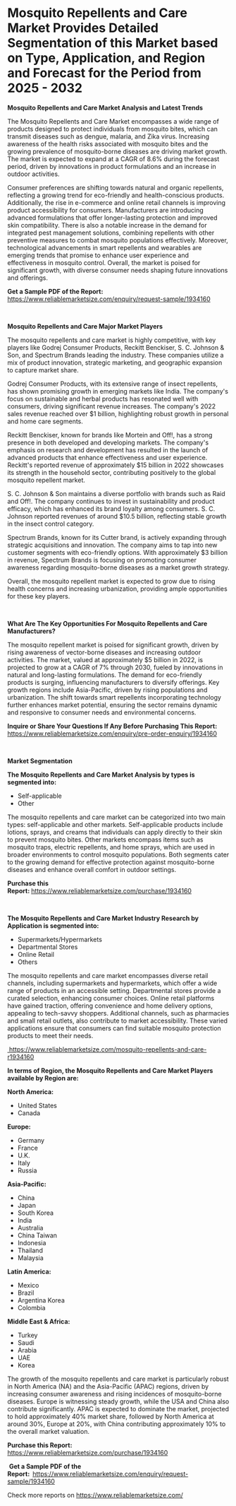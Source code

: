 <p><h1>Mosquito Repellents and Care Market Provides Detailed Segmentation of this Market based on Type, Application, and Region and Forecast for the Period from 2025 - 2032</h1></p><p><strong>Mosquito Repellents and Care Market Analysis and Latest Trends</strong></p>
<p><p>The Mosquito Repellents and Care Market encompasses a wide range of products designed to protect individuals from mosquito bites, which can transmit diseases such as dengue, malaria, and Zika virus. Increasing awareness of the health risks associated with mosquito bites and the growing prevalence of mosquito-borne diseases are driving market growth. The market is expected to expand at a CAGR of 8.6% during the forecast period, driven by innovations in product formulations and an increase in outdoor activities.</p><p>Consumer preferences are shifting towards natural and organic repellents, reflecting a growing trend for eco-friendly and health-conscious products. Additionally, the rise in e-commerce and online retail channels is improving product accessibility for consumers. Manufacturers are introducing advanced formulations that offer longer-lasting protection and improved skin compatibility. There is also a notable increase in the demand for integrated pest management solutions, combining repellents with other preventive measures to combat mosquito populations effectively. Moreover, technological advancements in smart repellents and wearables are emerging trends that promise to enhance user experience and effectiveness in mosquito control. Overall, the market is poised for significant growth, with diverse consumer needs shaping future innovations and offerings.</p></p>
<p><strong>Get a Sample PDF of the Report:&nbsp;</strong> <a href="https://www.reliablemarketsize.com/enquiry/request-sample/1934160?utm_campaign=1133&utm_medium=2&utm_source=Github&utm_content=ia&utm_term=08022025&utm_id=mosquito-repellents-and-care">https://www.reliablemarketsize.com/enquiry/request-sample/1934160</a></p>
<p>&nbsp;</p>
<p><strong>Mosquito Repellents and Care Major Market Players</strong></p>
<p><p>The mosquito repellents and care market is highly competitive, with key players like Godrej Consumer Products, Reckitt Benckiser, S. C. Johnson & Son, and Spectrum Brands leading the industry. These companies utilize a mix of product innovation, strategic marketing, and geographic expansion to capture market share.</p><p>Godrej Consumer Products, with its extensive range of insect repellents, has shown promising growth in emerging markets like India. The company's focus on sustainable and herbal products has resonated well with consumers, driving significant revenue increases. The company's 2022 sales revenue reached over $1 billion, highlighting robust growth in personal and home care segments.</p><p>Reckitt Benckiser, known for brands like Mortein and Off!, has a strong presence in both developed and developing markets. The company's emphasis on research and development has resulted in the launch of advanced products that enhance effectiveness and user experience. Reckitt's reported revenue of approximately $15 billion in 2022 showcases its strength in the household sector, contributing positively to the global mosquito repellent market.</p><p>S. C. Johnson & Son maintains a diverse portfolio with brands such as Raid and Off!. The company continues to invest in sustainability and product efficacy, which has enhanced its brand loyalty among consumers. S. C. Johnson reported revenues of around $10.5 billion, reflecting stable growth in the insect control category.</p><p>Spectrum Brands, known for its Cutter brand, is actively expanding through strategic acquisitions and innovation. The company aims to tap into new customer segments with eco-friendly options. With approximately $3 billion in revenue, Spectrum Brands is focusing on promoting consumer awareness regarding mosquito-borne diseases as a market growth strategy.</p><p>Overall, the mosquito repellent market is expected to grow due to rising health concerns and increasing urbanization, providing ample opportunities for these key players.</p></p>
<p>&nbsp;</p>
<p><strong>What Are The Key Opportunities For Mosquito Repellents and Care Manufacturers?</strong></p>
<p><p>The mosquito repellent market is poised for significant growth, driven by rising awareness of vector-borne diseases and increasing outdoor activities. The market, valued at approximately $5 billion in 2022, is projected to grow at a CAGR of 7% through 2030, fueled by innovations in natural and long-lasting formulations. The demand for eco-friendly products is surging, influencing manufacturers to diversify offerings. Key growth regions include Asia-Pacific, driven by rising populations and urbanization. The shift towards smart repellents incorporating technology further enhances market potential, ensuring the sector remains dynamic and responsive to consumer needs and environmental concerns.</p></p>
<p><strong>Inquire or Share Your Questions If Any Before Purchasing This Report:</strong> <a href="https://www.reliablemarketsize.com/enquiry/pre-order-enquiry/1934160?utm_campaign=1133&utm_medium=2&utm_source=Github&utm_content=ia&utm_term=08022025&utm_id=mosquito-repellents-and-care">https://www.reliablemarketsize.com/enquiry/pre-order-enquiry/1934160</a></p>
<p>&nbsp;</p>
<p><strong>Market Segmentation</strong></p>
<p><strong>The Mosquito Repellents and Care Market Analysis by types is segmented into:</strong></p>
<p><ul><li>Self-applicable</li><li>Other</li></ul></p>
<p><p>The mosquito repellents and care market can be categorized into two main types: self-applicable and other markets. Self-applicable products include lotions, sprays, and creams that individuals can apply directly to their skin to prevent mosquito bites. Other markets encompass items such as mosquito traps, electric repellents, and home sprays, which are used in broader environments to control mosquito populations. Both segments cater to the growing demand for effective protection against mosquito-borne diseases and enhance overall comfort in outdoor settings.</p></p>
<p><strong>Purchase this Report:&nbsp;</strong><a href="https://www.reliablemarketsize.com/purchase/1934160?utm_campaign=1133&utm_medium=2&utm_source=Github&utm_content=ia&utm_term=08022025&utm_id=mosquito-repellents-and-care">https://www.reliablemarketsize.com/purchase/1934160</a></p>
<p>&nbsp;</p>
<p><strong>The Mosquito Repellents and Care Market Industry Research by Application is segmented into:</strong></p>
<p><ul><li>Supermarkets/Hypermarkets</li><li>Departmental Stores</li><li>Online Retail</li><li>Others</li></ul></p>
<p><p>The mosquito repellents and care market encompasses diverse retail channels, including supermarkets and hypermarkets, which offer a wide range of products in an accessible setting. Departmental stores provide a curated selection, enhancing consumer choices. Online retail platforms have gained traction, offering convenience and home delivery options, appealing to tech-savvy shoppers. Additional channels, such as pharmacies and small retail outlets, also contribute to market accessibility. These varied applications ensure that consumers can find suitable mosquito protection products to meet their needs.</p></p>
<p><a href="https://www.reliablemarketsize.com/mosquito-repellents-and-care-r1934160?utm_campaign=1133&utm_medium=2&utm_source=Github&utm_content=ia&utm_term=08022025&utm_id=mosquito-repellents-and-care">&nbsp;https://www.reliablemarketsize.com/mosquito-repellents-and-care-r1934160</a></p>
<p><strong>In terms of Region, the Mosquito Repellents and Care Market Players available by Region are:</strong></p>
<p>
    <p> <strong> North America: </strong>
        <ul>
            <li>United States</li>
            <li>Canada</li>
        </ul>
        </p> 
    <p> <strong> Europe: </strong>
        <ul>
            <li>Germany</li>
            <li>France</li>
            <li>U.K.</li>
            <li>Italy</li>
            <li>Russia</li>
        </ul>
        </p> 
    <p> <strong> Asia-Pacific: </strong>
        <ul>
            <li>China</li>
            <li>Japan</li>
            <li>South Korea</li>
            <li>India</li>
            <li>Australia</li>
            <li>China Taiwan</li>
            <li>Indonesia</li>
            <li>Thailand</li>
            <li>Malaysia</li>
        </ul>
        </p> 
    <p> <strong> Latin America: </strong>
        <ul>
            <li>Mexico</li>
            <li>Brazil</li>
            <li>Argentina Korea</li>
            <li>Colombia</li>
        </ul>
        </p> 
    <p> <strong> Middle East & Africa: </strong>
        <ul>
            <li>Turkey</li>
            <li>Saudi</li>
            <li>Arabia</li>
            <li>UAE</li>
            <li>Korea</li>
        </ul>
    </p>
    </p>
<p><p>The growth of the mosquito repellents and care market is particularly robust in North America (NA) and the Asia-Pacific (APAC) regions, driven by increasing consumer awareness and rising incidences of mosquito-borne diseases. Europe is witnessing steady growth, while the USA and China also contribute significantly. APAC is expected to dominate the market, projected to hold approximately 40% market share, followed by North America at around 30%, Europe at 20%, with China contributing approximately 10% to the overall market valuation.</p></p>
<p><strong>Purchase this Report: </strong><a href="https://www.reliablemarketsize.com/purchase/1934160?utm_campaign=1133&utm_medium=2&utm_source=Github&utm_content=ia&utm_term=08022025&utm_id=mosquito-repellents-and-care">https://www.reliablemarketsize.com/purchase/1934160</a></p>
<p>&nbsp;<strong>Get a Sample PDF of the Report:&nbsp;&nbsp;</strong><a href="https://www.reliablemarketsize.com/enquiry/request-sample/1934160?utm_campaign=1133&utm_medium=2&utm_source=Github&utm_content=ia&utm_term=08022025&utm_id=mosquito-repellents-and-care">https://www.reliablemarketsize.com/enquiry/request-sample/1934160</a></p>
<p><strong></strong></p>
<p>Check more reports on <a href="https://www.reliablemarketsize.com/?utm_campaign=1133&utm_medium=2&utm_source=Github&utm_content=ia&utm_term=08022025&utm_id=mosquito-repellents-and-care">https://www.reliablemarketsize.com/</a></p>